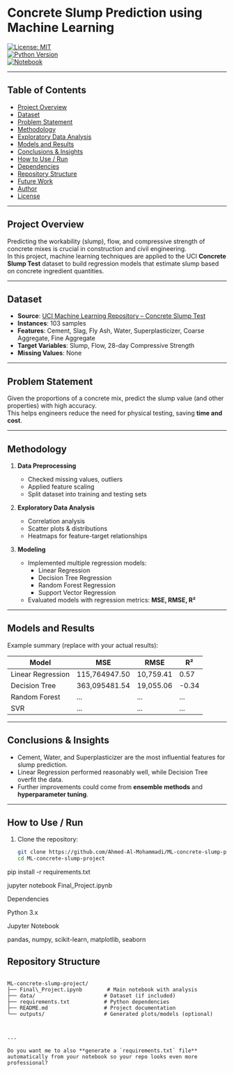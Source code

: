 # Concrete Slump Prediction using Machine Learning

[![License: MIT](https://img.shields.io/badge/License-MIT-blue.svg)](#license)  
[![Python Version](https://img.shields.io/badge/python-3.x-blue)](#)  
[![Notebook](https://img.shields.io/badge/Jupyter%20Notebook-yes-green)](#)

---

## Table of Contents
- [Project Overview](#project-overview)  
- [Dataset](#dataset)  
- [Problem Statement](#problem-statement)  
- [Methodology](#methodology)  
- [Exploratory Data Analysis](#exploratory-data-analysis)  
- [Models and Results](#models-and-results)  
- [Conclusions & Insights](#conclusions--insights)  
- [How to Use / Run](#how-to-userun)  
- [Dependencies](#dependencies)  
- [Repository Structure](#repository-structure)  
- [Future Work](#future-work)  
- [Author](#author)  
- [License](#license)

---

## Project Overview
Predicting the workability (slump), flow, and compressive strength of concrete mixes is crucial in construction and civil engineering.  
In this project, machine learning techniques are applied to the UCI **Concrete Slump Test** dataset to build regression models that estimate slump based on concrete ingredient quantities.

---

## Dataset
- **Source**: [UCI Machine Learning Repository – Concrete Slump Test](https://archive.ics.uci.edu/ml/datasets/concrete+slump+test)  
- **Instances**: 103 samples  
- **Features**: Cement, Slag, Fly Ash, Water, Superplasticizer, Coarse Aggregate, Fine Aggregate  
- **Target Variables**: Slump, Flow, 28-day Compressive Strength  
- **Missing Values**: None  

---

## Problem Statement
Given the proportions of a concrete mix, predict the slump value (and other properties) with high accuracy.  
This helps engineers reduce the need for physical testing, saving **time and cost**.

---

## Methodology
1. **Data Preprocessing**
   - Checked missing values, outliers  
   - Applied feature scaling  
   - Split dataset into training and testing sets  

2. **Exploratory Data Analysis**
   - Correlation analysis  
   - Scatter plots & distributions  
   - Heatmaps for feature-target relationships  

3. **Modeling**
   - Implemented multiple regression models:  
     - Linear Regression  
     - Decision Tree Regression  
     - Random Forest Regression  
     - Support Vector Regression  
   - Evaluated models with regression metrics: **MSE, RMSE, R²**

---

## Models and Results
Example summary (replace with your actual results):

| Model              | MSE       | RMSE   | R²   |
|--------------------|-----------|--------|------|
| Linear Regression  | 115,764947.50 | 10,759.41 | 0.57 |
| Decision Tree      | 363,095481.54 | 19,055.06 | -0.34 |
| Random Forest      | ...       | ...    | ...  |
| SVR                | ...       | ...    | ...  |

---

## Conclusions & Insights
- Cement, Water, and Superplasticizer are the most influential features for slump prediction.  
- Linear Regression performed reasonably well, while Decision Tree overfit the data.  
- Further improvements could come from **ensemble methods** and **hyperparameter tuning**.

---

## How to Use / Run
1. Clone the repository:
   ```bash
   git clone https://github.com/Ahmed-Al-Mohammadi/ML-concrete-slump-project.git
   cd ML-concrete-slump-project

pip install -r requirements.txt

jupyter notebook Final_Project.ipynb

Dependencies

Python 3.x

Jupyter Notebook

pandas, numpy, scikit-learn, matplotlib, seaborn

## Repository Structure
```

ML-concrete-slump-project/
├── Final\_Project.ipynb        # Main notebook with analysis
├── data/                      # Dataset (if included)
├── requirements.txt           # Python dependencies
├── README.md                  # Project documentation
└── outputs/                   # Generated plots/models (optional)

```
```


---

Do you want me to also **generate a `requirements.txt` file** automatically from your notebook so your repo looks even more professional?


